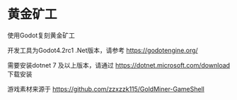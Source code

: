 # 黄金矿工
使用Godot复刻黄金矿工

开发工具为Godot4.2rc1 .Net版本，请参考 https://godotengine.org/

需要安装dotnet 7 及以上版本，请通过 https://dotnet.microsoft.com/download 下载安装

游戏素材来源于 https://github.com/zzxzzk115/GoldMiner-GameShell

